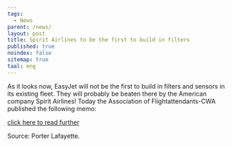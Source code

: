 ```yaml
---
tags:
  - News
parent: /news/
layout: post
title: Spirit Airlines to be the first to build in filters
published: true
noindex: false
sitemap: true
taal: eng
---
```


As it looks now, EasyJet will not be the first to build in filters and sensors in its existing fleet. They will probably be beaten there by the American company Spirit Airlines! Today the Association of Flightattendants-CWA published the following memo:

[click here to read further](https://www.facebook.com/porter.lafayette/posts/358283271281761)  

Source: Porter Lafayette.
